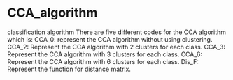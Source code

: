 # CCA_algorithm
classification algorithm
There are five different codes for the CCA algorithm which is: 
CCA_0: represent the CCA algorithm without using clustering.
CCA_2: Represent the CCA algorithm with 2 clusters for each class.
CCA_3: Represent the CCA algorithm with 3 clusters for each class.
CCA_6: Represent the CCA algorithm with 6 clusters for each class.
Dis_F: Represent the function for distance matrix.
